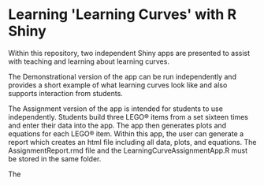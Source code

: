 # Learning 'Learning Curves' with R Shiny

Within this repository, two independent Shiny apps are presented to assist with teaching and learning about learning curves. 

The Demonstrational version of the app can be run independently and provides a short example of what learning curves look like and also supports interaction from students.

The Assignment version of the app is intended for students to use independently. Students build three LEGO&reg; items from a set sixteen times and enter their data into the app. The app then generates plots and equations for each LEGO&reg; item. Within this app, the user can generate a report which creates an html file including all data, plots, and equations. The AssignmentReport.rmd file and the LearningCurveAssignmentApp.R must be stored in the same folder.

The 
